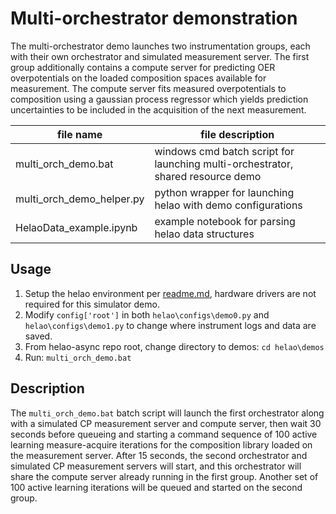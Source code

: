 # Multi-orchestrator demonstration

The multi-orchestrator demo launches two instrumentation groups, each with their own orchestrator and simulated measurement server. The first group additionally contains a compute server for predicting OER overpotentials on the loaded composition spaces available for measurement. The compute server fits measured overpotentials to composition using a gaussian process regressor which yields prediction uncertainties to be included in the acquisition of the next measurement.

| file name                 | file description                                                                |
| ------------------------- | ------------------------------------------------------------------------------- |
| multi_orch_demo.bat       | windows cmd batch script for launching multi-orchestrator, shared resource demo |
| multi_orch_demo_helper.py | python wrapper for launching helao with demo configurations                     |
| HelaoData_example.ipynb   | example notebook for parsing helao data structures                              |

## Usage
1. Setup the helao environment per [readme.md](../../readme.md), hardware drivers are not required for this simulator demo.
2. Modify `config['root']` in both `helao\configs\demo0.py` and `helao\configs\demo1.py` to change where instrument logs and data are saved.
3. From helao-async repo root, change directory to demos: ```cd helao\demos```
4. Run: ```multi_orch_demo.bat```

## Description
The `multi_orch_demo.bat` batch script will launch the first orchestrator along with a simulated CP measurement server and compute server, then wait 30 seconds before queueing and starting a command sequence of 100 active learning measure-acquire iterations for the composition library loaded on the measurement server. After 15 seconds, the second orchestrator and simulated CP measurement servers will start, and this orchestrator will share the compute server already running in the first group. Another set of 100 active learning iterations will be queued and started on the second group.
